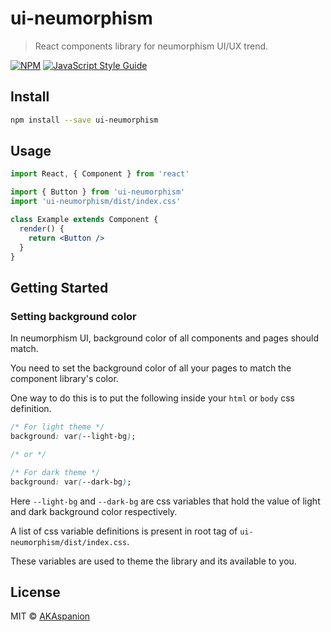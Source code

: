 # ui-neumorphism

>  React components library for neumorphism UI/UX trend.

[![NPM](https://img.shields.io/npm/v/ui-neumorphism.svg)](https://www.npmjs.com/package/ui-neumorphism) [![JavaScript Style Guide](https://img.shields.io/badge/code_style-standard-brightgreen.svg)](https://standardjs.com)

## Install

```bash
npm install --save ui-neumorphism
```

## Usage

```jsx
import React, { Component } from 'react'

import { Button } from 'ui-neumorphism'
import 'ui-neumorphism/dist/index.css'

class Example extends Component {
  render() {
    return <Button />
  }
}
```
## Getting Started

### Setting background color
In neumorphism UI, background color of all components and pages should match.

You need to set the background color of all your pages to match the component library's color.

One way to do this is to put the following inside your `html` or `body` css definition.
```css
/* For light theme */
background: var(--light-bg);

/* or */

/* For dark theme */
background: var(--dark-bg);
```
Here `--light-bg` and `--dark-bg` are css variables that hold the value of light and dark background color respectively.

A list of css variable definitions is present in root tag of `ui-neumorphism/dist/index.css`.

These variables are used to theme the library and its available to you.

## License

MIT © [AKAspanion](https://github.com/AKAspanion)
